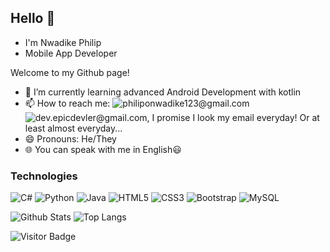## Hello 👋
- I'm Nwadike Philip
- Mobile App Developer

Welcome to my Github page!
- 🌱 I’m currently learning advanced Android Development with kotlin
- 📫 How to reach me: ![philiponwadike123@gmail.com](https://img.shields.io/badge/-Gmail-black?style=flat-square&logo=Gmail)![dev.epicdevler@gmail.com](https://img.shields.io/badge/-Gmail-black?style=flat-square&logo=Gmail), I promise I look my email everyday! Or at least almost everyday...
- 😄 Pronouns: He/They
- 🌐 You can speak with me in English😃

### Technologies

![C#](https://img.shields.io/badge/-C%23-black?style=flat-square&logo=c-sharp)
![Python](https://img.shields.io/badge/-Python-black?style=flat-square&logo=Python)
![Java](https://img.shields.io/badge/-java-E34A86?style=flat-square&logo=java)
![HTML5](https://img.shields.io/badge/-HTML5-E34F26?style=flat-square&logo=html5&logoColor=white)
![CSS3](https://img.shields.io/badge/-CSS3-1572B6?style=flat-square&logo=css3)
![Bootstrap](https://img.shields.io/badge/-Bootstrap-563D7C?style=flat-square&logo=bootstrap)
![MySQL](https://img.shields.io/badge/-MySQL-black?style=flat-square&logo=mysql)

![Github Stats](https://github-readme-stats.vercel.app/api?username=bielsesa&count_private=true&show_icons=true&icon_color=eb8034&include_all_commits=true)
![Top Langs](https://github-readme-stats.vercel.app/api/top-langs/?username=bielsesa&hide=TeX&layout=compact)

![Visitor Badge](https://visitor-badge.laobi.icu/badge?page_id=bielsesa.bielsesa)

